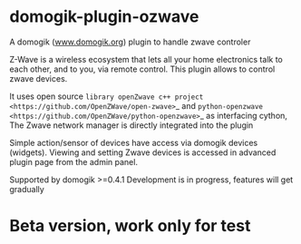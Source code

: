 domogik-plugin-ozwave
=====================

A domogik (www.domogik.org) plugin to handle zwave controler

Z-Wave is a wireless ecosystem that lets all your home electronics talk to each other, and to you, via remote control. This plugin allows to control zwave devices.

It uses open source `library openZwave c++ project <https://github.com/OpenZWave/open-zwave>`_ and `python-openzwave <https://github.com/OpenZWave/python-openzwave>`_ as interfacing cython,
The Zwave network manager is directly integrated into the plugin

Simple action/sensor of devices have access via domogik devices (widgets).
Viewing and setting Zwave devices is accessed in advanced plugin page from the admin panel.

Supported by domogik >=0.4.1
Development is in progress, features will get gradually

Beta version, work only for test
================================